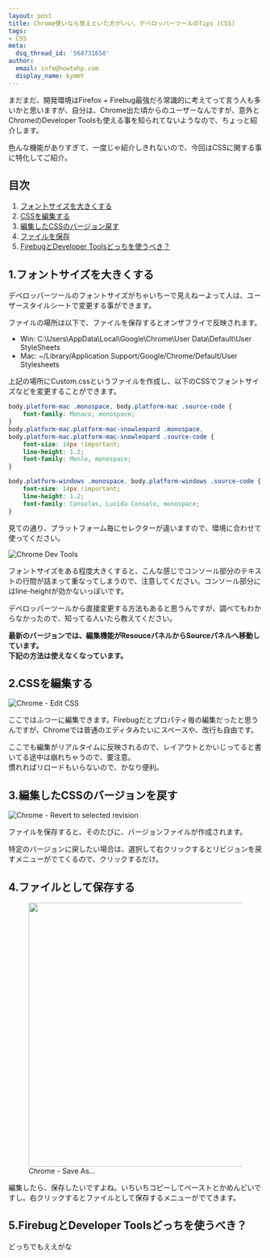 ```yaml
---
layout: post
title: Chrome使いなら覚えといた方がいい、デベロッパーツールのTips (CSS)
tags:
- CSS
meta:
  dsq_thread_id: '568731658'
author:
  email: info@howtohp.com 
  display_name: kymmt
---
```


まだまだ、開発環境はFirefox + Firebug最強だろ常識的に考えてって言う人も多いかと思いますが、自分は、Chrome出た頃からのユーザーなんですが、意外とChromeのDeveloper Toolsも使える事を知られてないようなので、ちょっと紹介します。

色んな機能がありすぎて、一度じゃ紹介しきれないので、今回はCSSに関する事に特化してご紹介。


## 目次


1. [フォントサイズを大きくする](#enlarge-font-size)
2. [CSSを編集する](#edit-css)
3. [編集したCSSのバージョン戻す](#revert-revision)
4. [ファイルを保存](#save-as)
5. [FirebugとDeveloper Toolsどっちを使うべき？](#compare-to-firebug)

<section id="enlarge-font-size" markdown="block">

## 1.フォントサイズを大きくする

デベロッパーツールのフォントサイズがちゃいちーで見えねーよって人は、ユーザースタイルシートで変更する事ができます。

ファイルの場所は以下で、ファイルを保存するとオンザフライで反映されます。

* Win: C:\Users\AppData\Local\Google\Chrome\User Data\Default\User StyleSheets
* Mac: ~/Library/Application Support/Google/Chrome/Default/User Stylesheets

上記の場所にCustom.cssというファイルを作成し、以下のCSSでフォントサイズなどを変更することができます。

~~~ css
body.platform-mac .monospace, body.platform-mac .source-code {
    font-family: Monaco, monospace;
}
body.platform-mac.platform-mac-snowleopard .monospace,
body.platform-mac.platform-mac-snowleopard .source-code {
    font-size: 14px !important;
    line-height: 1.2;
    font-family: Menlo, monospace;
}

body.platform-windows .monospace, body.platform-windows .source-code {
    font-size: 14px !important;
    line-height: 1.2;
    font-family: Consolas, Lucida Console, monospace;
}
~~~

見ての通り、プラットフォーム毎にセレクターが違いますので、環境に合わせて使ってください。

![Chrome Dev Tools](/img/posts/chrome-developer-tools/chrome-dev-tools1.png) 

フォントサイズをある程度大きくすると、こんな感じでコンソール部分のテキストの行間が詰まって重なってしまうので、注意してください。コンソール部分にはline-heightが効かないっぽいです。


デベロッパーツールから直接変更する方法もあると思うんですが、調べてもわからなかったので、知ってる人いたら教えてください。

</section>

**最新のバージョンでは、編集機能がResouceパネルからSourceパネルへ移動しています。  
下記の方法は使えなくなっています。**

<section id="edit-css" markdown="block">

## 2.CSSを編集する

![Chrome - Edit CSS](/img/posts/chrome-developer-tools/chrome-dev-tools2.png) 


ここではふつーに編集できます。Firebugだとプロパティ毎の編集だったと思うんですが、Chromeでは普通のエディタみたいにスペースや、改行も自由です。


ここでも編集がリアルタイムに反映されるので、レイアウトとかいじってると書いてる途中は崩れちゃうので、要注意。<br />
慣れればリロードもいらないので、かなり便利。

</section>
<section id="revert-revision" markdown="block">

## 3.編集したCSSのバージョンを戻す

![Chrome - Revert to selected revision](/img/posts/chrome-developer-tools/chrome-dev-tools3.png) 

ファイルを保存すると、そのたびに、バージョンファイルが作成されます。


特定のバージョンに戻したい場合は、選択して右クリックするとリビジョンを戻すメニューがでてくるので、クリックするだけ。

</section>
<section id="save-as" markdown="block">

## 4.ファイルとして保存する

<figure class="bordered">
<img src="http://howtohp.com/wp/wp-content/uploads/2012/02/chrome-save-as.png" width="560" height="523" class="aligncenter size-large wp-image-547" />

<figcaption>Chrome - Save As...</figcaption>
</figure>

編集したら、保存したいですよね。いちいちコピーしてペーストとかめんどいですし。右クリックするとファイルとして保存するメニューがでてきます。

</section>
<section id="compare-to-firebug" markdown="block">

## 5.FirebugとDeveloper Toolsどっちを使うべき？


どっちでもええがな

</section>
